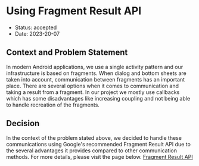 # Using Fragment Result API

* Status: accepted
* Date: 2023-20-07

## Context and Problem Statement

In modern Android applications, we use a single activity pattern and our infrastructure is based on
fragments. When dialog and bottom sheets are taken into account, communication between fragments has
an important place.
There are several options when it comes to communication and taking a result from a fragment. In our
project we mostly use callbacks which has some disadvantages like increasing coupling and not being
able to handle recreation of the fragments.

## Decision

In the context of the problem stated above, we decided to handle these communications using Google's
recommended Fragment Result API due to the several advantages it provides compared to other
communication methods.
For more details, please visit the page below.
[Fragment Result API](https://developer.android.com/guide/fragments/communicate#fragment-result)